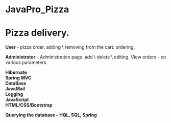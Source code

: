# JavaPro_Pizza

<h1>Pizza delivery. </h1>

<b>User</b> - pizza order, adding \ removing from the cart. ordering.

<b>Administrator</b> - Administration page. add \ delete \ editing. View orders - on various parameters

<b>Hibernate <br>
Spring MVC<br>
DataBase <br>
JavaMail <br>
Logging <br>
JavaScript <br>
HTML/CSS/Bootstrap </b> <br>

<b>Querying the database - HQL, SQL, Spring</b>
